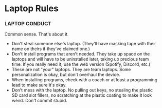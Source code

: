 # Laptop Rules

### LAPTOP CONDUCT

Common sense. That's about it.

- Don't steal someone else's laptop. (They'll have masking tape with their name on theirs if they've claimed one.)
- Don't install programs that aren't needed. They take up space on the laptops and will have to be uninstalled later, taking up precious team time. If you really need it, use the web version (Spotify, Discord, etc.)
- These are not "your" laptops. They are team laptops. Some personalization is okay, but don't overhaul the device.
- When installing programs, check with a coach or at least a programming lead to make sure it's okay.
- Don't mess with the laptop. No pulling out keys, no stealing the plastic SD card slot fillers, no scratching at the plastic coating to make it look weird. Don't commit stupid.
